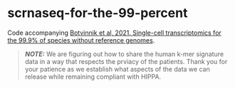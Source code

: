 # scrnaseq-for-the-99-percent
Code accompanying [Botvinnik et al, 2021. Single-cell transcriptomics for the 99.9% of species without reference genomes](https://www.biorxiv.org/content/10.1101/2021.07.09.450799v1). 

> **_NOTE:_** We are figuring out how to share the human k-mer signature data in a way that respects the prviacy of the patients. Thank you for your patience as we establish what aspects of the data we can release while remaining compliant with HIPPA.
